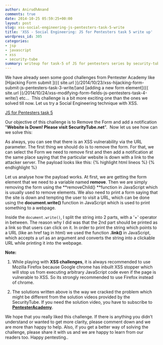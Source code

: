 ```yaml
---
author: AnirudhAnand
comments: true
date: 2014-10-25 05:59:25+00:00
layout: post
slug: xss-social-engineering-js-pentesters-task-5-write
title: 'XSS - Social Engineering: JS for Pentesters task 5 write up'
wordpress_id: 305
categories:
- jsp
- javascript
- xss
- security-tube
summary: writeup for task-5 of JS for pentesters series by security-tube - Social Engineering
---
```


We have already seen some good challenges from Pentester Academy like [Hijacking Form submit ]({{ site.url }}/2014/10/23/xss-hijacking-form-submit-js-pentesters-task-3-write/)and [adding a new form element]({{ site.url }}/2014/10/24/xss-modifying-form-fields-js-pentesters-task-4-write/) etc...  This challenge is a bit more exciting one than the ones we solved till now. Let us try a Social Engineering technique with XSS.

[JS for Pentesters task 5](http://pentesteracademylab.appspot.com/lab/webapp/jfp/5)

Our objective of this challenge is to Remove the Form and add a notification "**Website is Down! Please visit SecurityTube.net**".  Now let us see how can we solve this:

As always, you can see that there is an XSS vulnerability via the URL parameter. The first thing we should do is to remove the form. For that, we can select the Form we need to remove first and then add a notification at the same place saying that the particular website is down with a link to the attacker server. The payload looks like this:
{% highlight html lineos %}
    <script>
    var remove = document.getElementsByTagName("form")[0];
    rem.parentNode.removeChild(remove);
    document.write('Website is Down! Please visit '+'SecurityTube.net'.link('http://www.securitytube.net'));
    </script>
{% endhighlight %}

Let us analyse how the payload works. At first, we are getting the form element that we need to a variable named **remove**. Then we are simply removing the form using the **removeChild() **function in JavaScript which is usually used to remove elements. We also need to print a form saying that the site is down and tempting the user to visit a URL, which can be done using the **document.write()** function in JavaScript which is used to print something to a webpage.

Inside the `document.write()`, I split the string into 2 parts, with a '+' operator in between. The reason why I did was that the 2nd part should be printed as a link so that users can click on it. In order to print the string which points to a URL (like an href tag in html) we used the function **.link()** in JavaScript, which accepts a url as an argument and converts the string into a clickable URL while printing it into the webpage.

**Note:**

1) While playing with **XSS challenges**, it is always recommended to use Mozilla Firefox because Google chrome has inbuilt XSS stopper which will stop us from executing arbitrary JavaScript code even if the page is vulnerable to XSS. So its strongly recommended to use Firefox instead of chrome.

2) The solutions written above is the way we cracked the problem which might be different from the solution videos provided by the SecurityTube. If you need the solution video, you have to subscribe to [**PentesterAcademy**](http://pentesteracademy.com/).

We hope that you really liked this challenge. If there is anything you didn’t understand or wanted to get more clarity, please comment down and we are more than happy to help. Also, if you get a better way of solving the challenge, please share it with us and we are happy to learn from our readers too. Happy pentesting..
